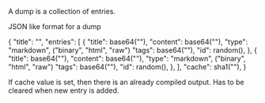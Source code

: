 A dump is a collection of entries.

JSON like format for a dump

{
	"title": "",
	"entries": [
		{ 
			"title": base64(""),
			"content": base64(""),
			"type": "markdown", ("binary", "html", "raw") 
			"tags": base64(""),
			"id": random(),
		}, { 
			"title": base64(""),
			"content": base64(""),
			"type": "markdown", ("binary", "html", "raw") 
			"tags": base64(""),
			"id": random(),
		},
	],
	"cache": sha1(""),
}

If cache value is set, then there is an already compiled output.
Has to be cleared when new entry is added.
